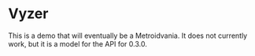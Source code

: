 Vyzer
=====
This is a demo that will eventually be a Metroidvania. It does not currently work, but it is a model for the API for 0.3.0.
